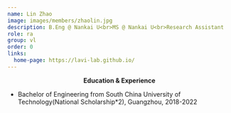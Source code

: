 ```yaml
---
name: Lin Zhao
image: images/members/zhaolin.jpg
description: B.Eng @ Nankai U<br>MS @ Nankai U<br>Research Assistant
role: ra
group: vl
order: 0
links:
  home-page: https://lavi-lab.github.io/
---
```

**<center>Education & Experience</center>**
+ Bachelor of Engineering from South China University of Technology(National Scholarship*2), Guangzhou, 2018-2022

